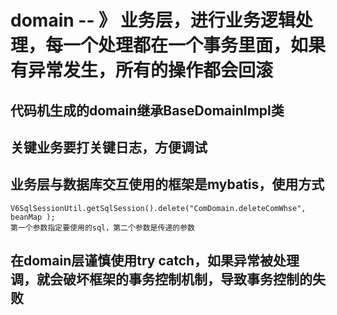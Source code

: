 # domain -- 》 业务层，进行业务逻辑处理，每一个处理都在一个事务里面，如果有异常发生，所有的操作都会回滚

## 代码机生成的domain继承BaseDomainImpl类
## 关键业务要打关键日志，方便调试
## 业务层与数据库交互使用的框架是mybatis，使用方式
	V6SqlSessionUtil.getSqlSession().delete("ComDomain.deleteComWhse", beanMap );
	第一个参数指定要使用的sql，第二个参数是传递的参数
## 在domain层谨慎使用try catch，如果异常被处理调，就会破坏框架的事务控制机制，导致事务控制的失败